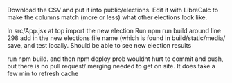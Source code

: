 Download the CSV and put it into public/elections. Edit it with LibreCalc
to make the columns match (more or less) what other elections look like.

In src/App.jsx 
	at top import the new election
	Run npm run build
	around line 298 add in the new elections file name (which is found 
		in build/static/media/
	save, and test locally. Should be able to see new election results

run npm build. and then npm deploy
prob wouldnt hurt to commit and push, but there is no pull request/
merging needed to get on site. It does take a few min to refresh cache
